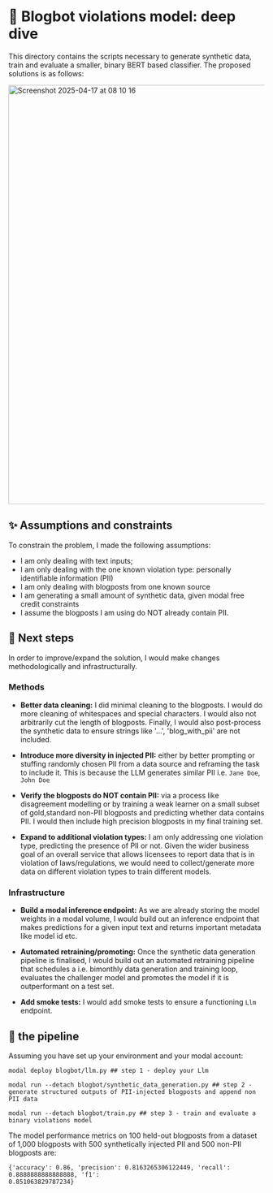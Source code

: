 # 🤖 Blogbot violations model: deep dive 

This directory contains the scripts necessary to generate synthetic data, train and evaluate a smaller, binary BERT based classifier. The proposed solutions is as follows:

<img width="826" alt="Screenshot 2025-04-17 at 08 10 16" src="https://github.com/user-attachments/assets/1139e57e-f3e3-4171-acdd-6864af466d9e" />


## :sparkles: Assumptions and constraints

To constrain the problem, I made the following assumptions:

- I am only dealing with text inputs;
- I am only dealing with the one known violation type: personally identifiable information (PII)
- I am only dealing with blogposts from one known source 
- I am generating a small amount of synthetic data, given modal free credit constraints 
- I assume the blogposts I am using do NOT already contain PII. 

## 💅 Next steps

In order to improve/expand the solution, I would make changes methodologically and infrastructurally. 

### Methods 

- **Better data cleaning:** I did minimal cleaning to the blogposts. I would do more cleaning of whitespaces and special characters. I would also not arbitrarily cut the length of blogposts. Finally, I would also post-process the synthetic data to ensure strings like '...', 'blog_with_pii' are not included.

- **Introduce more diversity in injected PII:** either by better prompting or stuffing randomly chosen PII from a data source and reframing the task to include it. This is because the LLM generates similar PII i.e. `Jane Doe`, `John Doe`

- **Verify the blogposts do NOT contain PII:** via a process like disagreement modelling or by training a weak learner on a small subset of gold,standard non-PII blogposts and predicting whether data contains PII. I would then include high precision blogposts in my final training set.

- **Expand to additional violation types:** I am only addressing one violation type, predicting the presence of PII or not. Given the wider business goal of an overall service that allows licensees to report data that is in violation of laws/regulations, we would need to collect/generate more data on different violation types to train different models.  


### Infrastructure 

- **Build a modal inference endpoint:** As we are already storing the model weights in a modal volume, I would build out an inference endpoint that makes predictions for a given input text and returns important metadata like model id etc. 

- **Automated retraining/promoting:** Once the synthetic data generation pipeline is finalised, I would build out an automated retraining pipeline that schedules a i.e. bimonthly data generation and training loop, evaluates the challenger model and promotes the model if it is outperformant on a test set.

- **Add smoke tests:** I would add smoke tests to ensure a functioning `Llm` endpoint.  

## 🫡 the pipeline

Assuming you have set up your environment and your modal account:

```
modal deploy blogbot/llm.py ## step 1 - deploy your Llm 

modal run --detach blogbot/synthetic_data_generation.py ## step 2 - generate structured outputs of PII-injected blogposts and append non PII data

modal run --detach blogbot/train.py ## step 3 - train and evaluate a binary violations model
```

The model performance metrics on 100 held-out blogposts from a dataset of 1,000 blogposts with 500 synthetically injected PII and 500 non-PII blogposts are:

```
{'accuracy': 0.86, 'precision': 0.8163265306122449, 'recall': 0.8888888888888888, 'f1': 
0.851063829787234}
```